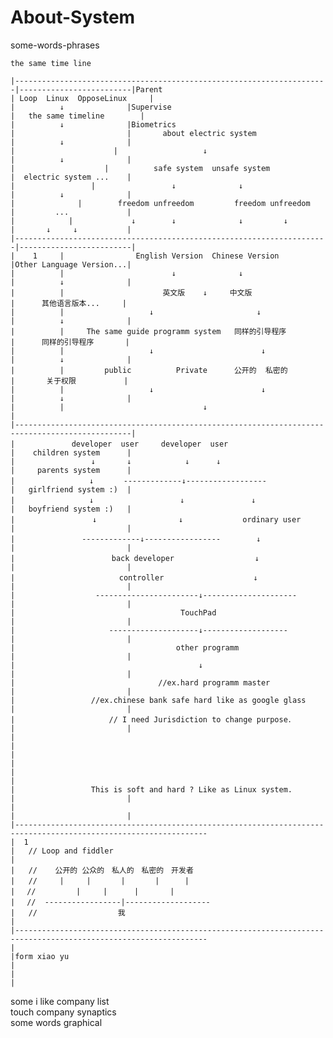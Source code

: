 # About-System
  some-words-phrases
  
    the same time line       
   
    |----------------------------------------------------------------------|-------------------------|Parent  
    | Loop  Linux  OpposeLinux     |                                       |          ↓              |Supervise
    |   the same timeline        |                                         |          ↓              |Biometrics
    |                         |       about electric system                |          ↓              |
    |                      |                   ↓                           |          ↓              |
    |                    |          safe system  unsafe system             |  electric system ...    |
    |                 |                 ↓              ↓                   |          ↓              |
    |              |        freedom unfreedom         freedom unfreedom    |         ...             | 
    |            |             ↓        ↓              ↓         ↓         |       ↓     ↓           |
    |----------------------------------------------------------------------|-------------------------|
    |    1     |                English Version  Chinese Version           |Other Language Version...|
    |          |                        ↓              ↓                   |          ↓              |
    |          |                      英文版    ↓     中文版                 |      其他语言版本...     |
    |          |                   ↓                       ↓               |          ↓              |
    |          |     The same guide programm system   同样的引导程序         |      同样的引导程序       |
    |          |                   ↓                        ↓              |          ↓              |  
    |          |         public          Private      公开的  私密的  　     |       关于权限 　        |
    |          |                   ↓                        ↓              |          ↓              |
    |          |                               ↓                                                     |
    |------------------------------------------------------------------------------------------------|
    |    　　　　  developer  user     developer  user                      |    children system      |
    |                 ↓       ↓            ↓      ↓                        |     parents system      |
    |　　　　　　　　　　↓　　　　-------------↓------------------             |   girlfriend system :)  |                                        
    |　　　　　　　　　　↓　　　　　　　　　　　 ↓　　　　　　　　　↓               |   boyfriend system :)   |
    |         　　　　　↓　　　　　　　　　　　↓　　　　　　　　ordinary user　    |                         |
    |　　　　　　　　　-------------↓-----------------        ↓               |                         |  
    |　　　　　　　　　　　　　back developer                  ↓               |                         |  
    |　　　　　　　　　　　     controller                    ↓               |                         | 
    |                  -----------------------↓---------------------       |                         |
    |                                     TouchPad                         |                         |
    |                     --------------------↓-------------------         |                         |
    |                                    other programm                    |                         |
    |                                         ↓                            |                         |
    |                                //ex.hard programm master             |                         |
    |                 //ex.chinese bank safe hard like as google glass     |                         | 
    |                     // I need Jurisdiction to change purpose．    　  |                         |
    |                                        
    |
    |
    |
    |
    |
    |                 This is soft and hard ? Like as Linux system.        |                         |
    |                                                                      |                         |
    |-----------------------------------------------------------------------------------------------------------------
    |  1
    |   // Loop and fiddler
    | 
    |   //    公开的 公众的　私人的　私密的　开发者　
    |   //　　　|     | 　    |　　　　|    　|　　　
    |　 //         |     |      |       |
    |　 //  -----------------|-------------------
    |   //            　　　 我
    |
    |-----------------------------------------------------------------------------------------------------------------
    |
    |form xiao yu
    |
    |
    |

>>>
>>
> 
   some i like company list </br>
   touch company synaptics </br>
   some words    graphical </br>
